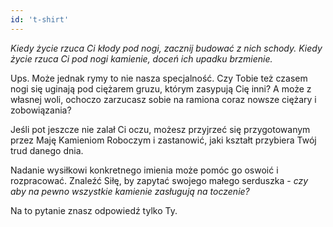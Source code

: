 ```yaml
---
id: 't-shirt'
---
```


_Kiedy życie rzuca Ci kłody pod nogi, zacznij budować z nich schody. Kiedy życie rzuca Ci pod nogi kamienie, doceń ich upadku brzmienie._

Ups. Może jednak rymy to nie nasza specjalność. Czy Tobie też czasem nogi się uginają pod ciężarem gruzu, którym zasypują Cię inni? A może z własnej woli, ochoczo zarzucasz sobie na ramiona coraz nowsze ciężary i zobowiązania?

Jeśli pot jeszcze nie zalał Ci oczu, możesz przyjrzeć się przygotowanym przez Maję Kamieniom Roboczym i zastanowić, jaki kształt przybiera Twój trud danego dnia.

Nadanie wysiłkowi konkretnego imienia może pomóc go oswoić i rozpracować. Znaleźć Siłę, by zapytać swojego małego serduszka - _czy aby na pewno wszystkie kamienie zasługują na toczenie?_  

Na to pytanie znasz odpowiedź tylko Ty.
